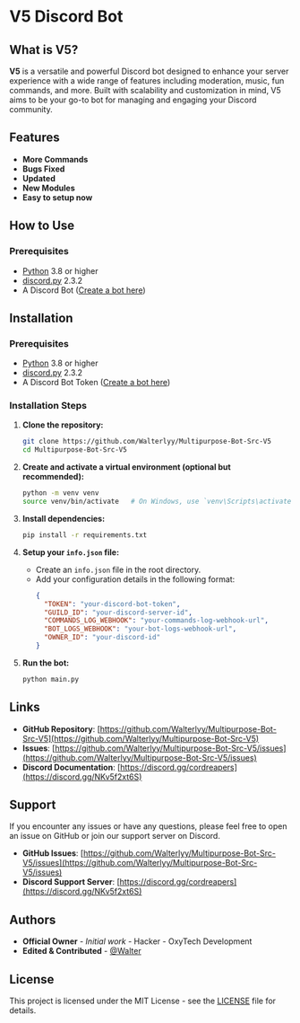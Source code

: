 # V5 Discord Bot

## What is V5?

**V5** is a versatile and powerful Discord bot designed to enhance your server experience with a wide range of features including moderation, music, fun commands, and more. Built with scalability and customization in mind, V5 aims to be your go-to bot for managing and engaging your Discord community.

## Features

- **More Commands**
- **Bugs Fixed**
- **Updated**
- **New Modules**
- **Easy to setup now**

## How to Use

### Prerequisites

- [Python](https://www.python.org/) 3.8 or higher
- [discord.py](https://pypi.org/project/discord.py/) 2.3.2
- A Discord Bot ([Create a bot here](https://discord.com/developers/applications))

## Installation

### Prerequisites

- [Python](https://www.python.org/) 3.8 or higher
- [discord.py](https://pypi.org/project/discord.py/) 2.3.2
- A Discord Bot Token ([Create a bot here](https://discord.com/developers/applications))

### Installation Steps

1. **Clone the repository:**
   ```sh
   git clone https://github.com/Walterlyy/Multipurpose-Bot-Src-V5
   cd Multipurpose-Bot-Src-V5
   ```

2. **Create and activate a virtual environment (optional but recommended):**
   ```sh
   python -m venv venv
   source venv/bin/activate   # On Windows, use `venv\Scripts\activate`
   ```

3. **Install dependencies:**
   ```sh
   pip install -r requirements.txt
   ```

4. **Setup your `info.json` file:**
   - Create an `info.json` file in the root directory.
   - Add your configuration details in the following format:
     ```json
     {
       "TOKEN": "your-discord-bot-token",
       "GUILD_ID": "your-discord-server-id",
       "COMMANDS_LOG_WEBHOOK": "your-commands-log-webhook-url",
       "BOT_LOGS_WEBHOOK": "your-bot-logs-webhook-url",
       "OWNER_ID": "your-discord-id"
     }
     ```

5. **Run the bot:**
   ```sh
   python main.py
   ```

## Links

- **GitHub Repository**: [https://github.com/Walterlyy/Multipurpose-Bot-Src-V5](https://github.com/Walterlyy/Multipurpose-Bot-Src-V5)
- **Issues**: [https://github.com/Walterlyy/Multipurpose-Bot-Src-V5/issues](https://github.com/Walterlyy/Multipurpose-Bot-Src-V5/issues)
- **Discord Documentation**: [https://discord.gg/cordreapers](https://discord.gg/NKv5f2xt6S)

## Support

If you encounter any issues or have any questions, please feel free to open an issue on GitHub or join our support server on Discord.

- **GitHub Issues**: [https://github.com/Walterlyy/Multipurpose-Bot-Src-V5/issues](https://github.com/Walterlyy/Multipurpose-Bot-Src-V5/issues)
- **Discord Support Server**: [https://discord.gg/cordreapers](https://discord.gg/NKv5f2xt6S)

## Authors

- **Official Owner** - *Initial work* - Hacker - OxyTech Development
- **Edited & Contributed** - [@Walter](https://discord.gg/NKv5f2xt6S)

## License

This project is licensed under the MIT License - see the [LICENSE](LICENSE) file for details.

